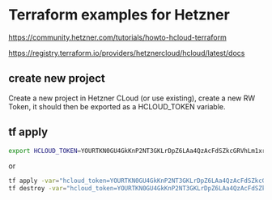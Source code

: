 # Terraform examples for Hetzner

https://community.hetzner.com/tutorials/howto-hcloud-terraform

https://registry.terraform.io/providers/hetznercloud/hcloud/latest/docs

## create new project 

Create a new project in Hetzner CLoud (or use existing), create a new RW Token, it should then be exported as a HCLOUD_TOKEN variable.


##  tf apply

```bash
export HCLOUD_TOKEN=YOURTKN0GU4GkKnP2NT3GKLrDpZ6LAa4QzAcFdSZkcGRVhLm1xr7WHLQpavri8su
```

or 

```bash
tf apply -var="hcloud_token=YOURTKN0GU4GkKnP2NT3GKLrDpZ6LAa4QzAcFdSZkcGRVhLm1xr7WHLQpavri8su"
tf destroy -var="hcloud_token=YOURTKN0GU4GkKnP2NT3GKLrDpZ6LAa4QzAcFdSZkcGRVhLm1xr7WHLQpavri8su"
```
